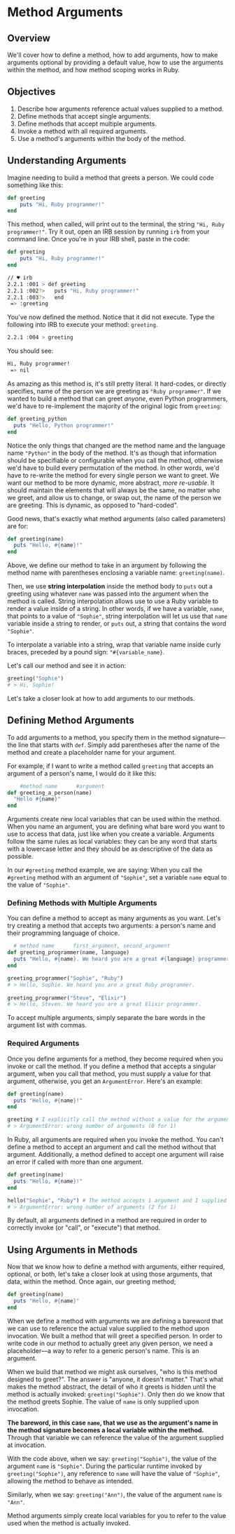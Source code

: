 # Method Arguments

## Overview

We'll cover how to define a method, how to add arguments, how to make arguments optional by providing a default value, how to use the arguments within the method, and how method scoping works in Ruby.

## Objectives

1. Describe how arguments reference actual values supplied to a method.
2. Define methods that accept single arguments.
3. Define methods that accept multiple arguments.
4. Invoke a method with all required arguments.
6. Use a method's arguments within the body of the method.


## Understanding Arguments

Imagine needing to build a method that greets a person. We could code something like this:

```ruby
def greeting
	puts "Hi, Ruby programmer!"
end
```

This method, when called, will print out to the terminal, the string `"Hi, Ruby programmer!"`. Try it out, open an IRB session by running `irb` from your command line. Once you're in your IRB shell, paste in the code:

```ruby
def greeting
	puts "Hi, Ruby programmer!"
end
```

```bash
// ♥ irb
2.2.1 :001 > def greeting
2.2.1 :002?>   puts "Hi, Ruby programmer!"
2.2.1 :003?>   end
 => :greeting 
```

You've now defined the method. Notice that it did not execute. Type the following into IRB to execute your method: `greeting`.

```bash
2.2.1 :004 > greeting
```

You should see:

```bash
Hi, Ruby programmer!
 => nil 
```

As amazing as this method is, it's still pretty literal. It hard-codes, or directly specifies, name of the person we are greeting as `"Ruby programmer"`. If we wanted to build a method that can greet *anyone*, even Python programmers, we'd have to re-implement the majority of the original logic from `greeting`:

```ruby
def greeting_python
  puts "Hello, Python programmer!"
end
```

Notice the only things that changed are the method name and the language name `"Python"` in the body of the method. It's as though that information should be specifiable or configurable when you call the method, otherwise we'd have to build every permutation of the method. In other words, we'd have to re-write the method for every single person we want to greet. We want our method to be more dynamic, more abstract, *more re-usable*. It should maintain the elements that will always be the same, no matter who we greet, and allow us to change, or swap out, the name of the person we are greeting. This is dynamic, as opposed to "hard-coded". 

Good news, that's exactly what method arguments (also called parameters) are for:

```ruby
def greeting(name)
  puts "Hello, #{name}!"
end
```

Above, we define our method to take in an argument by following the method name with parentheses enclosing a variable name: `greeting(name)`. 

Then, we use **string interpolation** inside the method body to `puts` out a greeting using whatever `name` was passed into the argument when the method is called. String interpolation allows use to use a Ruby variable to render a value inside of a string. In other words, if we have a variable, `name`, that points to a value of `"Sophie"`, string interpolation will let us use that `name` variable inside a string to render, or `puts` out, a string that contains the word `"Sophie"`.

To interpolate a variable into a string, wrap that variable name inside curly braces, preceded by a pound sign: `"#{variable_name}`.

Let's call our method and see it in action:

```ruby
greeting("Sophie")
# > Hi, Sophie!
```

Let's take a closer look at how to add arguments to our methods. 

## Defining Method Arguments

To add arguments to a method, you specify them in the method signature––the line that starts with `def`. Simply add parentheses after the name of the method and create a placeholder name for your argument.

For example, if I want to write a method called `greeting` that accepts an argument of a person's name, I would do it like this:

```ruby
    #method name      #argument
def greeting_a_person(name)
  "Hello #{name}"
end
```

Arguments create new local variables that can be used within the method. When you name an argument, you are defining what bare word you want to use to access that data, just like when you create a variable. Arguments follow the same rules as local variables: they can be any word that starts with a lowercase letter and they should be as descriptive of the data as possible.

In our `#greeting` method example, we are saying: When you call the `#greeting` method with an argument of `"Sophie"`, set a variable `name` equal to the value of `"Sophie"`. 


### Defining Methods with Multiple Arguments

You can define a method to accept as many arguments as you want. Let's try creating a method that accepts two arguments: a person's name and their programming language of choice. 

```ruby
  # method name      first_argument, second_argument
def greeting_programmer(name, language)
  puts "Hello, #{name}. We heard you are a great #{language} programmer."
end

greeting_programmer("Sophie", "Ruby")
# > Hello, Sophie. We heard you are a great Ruby programmer. 
  
greeting_programmer("Steve", "Elixir")
# > Hello, Steven. We heard you are a great Elixir programmer.
```

To accept multiple arguments, simply separate the bare words in the argument list with commas.

### Required Arguments

Once you define arguments for a method, they become required when you invoke or call the method. If you define a method that accepts a singular argument, when you call that method, you must supply a value for that argument, otherwise, you get an `ArgumentError`. Here's an example:

```ruby
def greeting(name)
  puts "Hello, #{name}!"
end

greeting # I explicitly call the method without a value for the argument `name`
# > ArgumentError: wrong number of arguments (0 for 1)
```

In Ruby, all arguments are required when you invoke the method. You can't define a method to accept an argument and call the method without that argument. Additionally, a method defined to accept one argument will raise an error if called with more than one argument.


```ruby
def greeting(name)
  puts "Hello, #{name}!"
end

hello("Sophie", "Ruby") # The method accepts 1 argument and I supplied 2.
# > ArgumentError: wrong number of arguments (2 for 1)
```

By default, all arguments defined in a method are required in order to correctly invoke (or "call", or "execute") that method.

## Using Arguments in Methods

Now that we know how to define a method with arguments, either required, optional, or both, let's take a closer look at using those arguments, that data, within the method. Once again, our greeting method;

```ruby
def greeting(name)
  puts "Hello, #{name}"
end
```

When we define a method with arguments we are defining a bareword that we can use to reference the actual value supplied to the method upon invocation. We built a method that will greet a specified person. In order to write code in our method to actually greet any given person, we need a placeholder––a way to refer to a generic person's name. This is an argument.

When we build that method we might ask ourselves, "who is this method designed to greet?". The answer is "anyone, it doesn't matter." That's what makes the method abstract, the detail of who it greets is hidden until the method is actually invoked: `greeting("Sophie")`. Only then do we know that the method greets Sophie. The value of `name` is only supplied upon invocation.

**The bareword, in this case `name`, that we use as the argument's name in the method signature becomes a local variable within the method.** Through that variable we can reference the value of the argument supplied at invocation.

With the code above, when we say: `greeting("Sophie")`, the value of the argument `name` is `"Sophie"`. During the particular runtime invoked by `greeting("Sophie")`, any reference to `name` will have the value of `"Sophie"`, allowing the method to behave as intended.

Similarly, when we say: `greeting("Ann")`, the value of the argument `name` is `"Ann"`. 

Method arguments simply create local variables for you to refer to the value used when the method is actually invoked. 
